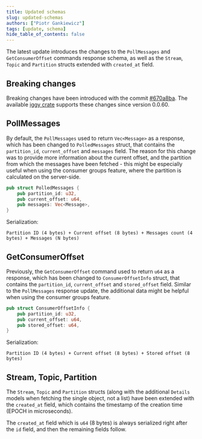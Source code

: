 ```yaml
---
title: Updated schemas
slug: updated-schemas
authors: ["Piotr Gankiewicz"]
tags: [update, schema]
hide_table_of_contents: false
---
```


The latest update introduces the changes to the `PollMessages` and `GetConsumerOffset` commands response schema, as well as the `Stream`, `Topic` and `Partition` structs extended with `created_at` field.

<!--truncate-->

## Breaking changes

Breaking changes have been introduced with the commit [#670a8ba](https://github.com/iggy-rs/iggy/commit/670a8baba8617bb7e52bd51d556a621349e2e9f0). The available [iggy crate](https://crates.io/crates/iggy) supports these changes since version 0.0.60.

## PollMessages

By default, the `PollMessages` used to return `Vec<Message>` as a response, which has been changed to `PolledMessages` struct, that contains the `partition_id`, `current_offset` and `messages` field. The reason for this change was to provide more information about the current offset, and the partition from which the messages have been fetched - this might be especially useful when using the consumer groups feature, where the partition is calculated on the server-side.

```rust
pub struct PolledMessages {
    pub partition_id: u32,
    pub current_offset: u64,
    pub messages: Vec<Message>,
}
```

Serialization:

```
Partition ID (4 bytes) + Current offset (8 bytes) + Messages count (4 bytes) + Messages (N bytes)
```

## GetConsumerOffset

Previously, the `GetConsumerOffset` command used to return `u64` as a response, which has been changed to `ConsumerOffsetInfo` struct, that contains the `partition_id`, `current_offset` and `stored_offset` field. Similar to the `PollMessages` response update, the additional data might be helpful when using the consumer groups feature.

```rust
pub struct ConsumerOffsetInfo {
    pub partition_id: u32,
    pub current_offset: u64,
    pub stored_offset: u64,
}
```

Serialization:

```
Partition ID (4 bytes) + Current offset (8 bytes) + Stored offset (8 bytes)
```

## Stream, Topic, Partition

The `Stream`, `Topic` and `Partition` structs (along with the additional `Details` models when fetching the single object, not a list) have been extended with the `created_at` field, which contains the timestamp of the creation time (EPOCH in microseconds).

The `created_at` field which is `u64` (8 bytes) is always serialized right after the `id` field, and then the remaining fields follow.
